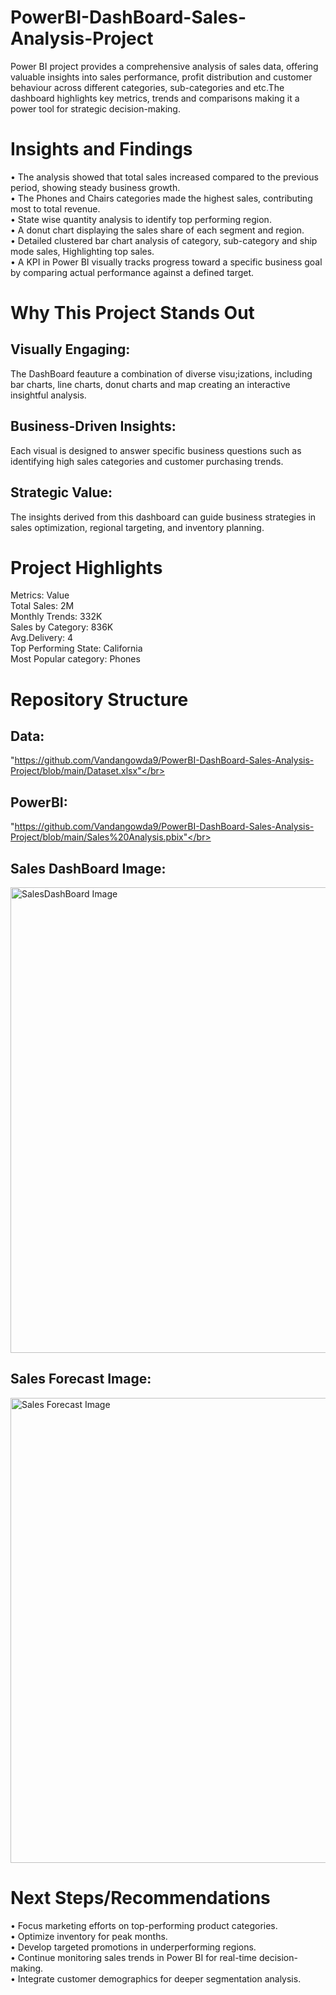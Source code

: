 # PowerBI-DashBoard-Sales-Analysis-Project
Power BI project provides a comprehensive analysis of sales data, offering valuable insights into sales performance, profit distribution and customer behaviour across different categories, sub-categories and etc.The dashboard highlights key metrics, trends and comparisons making it a power tool for strategic decision-making.  

# Insights and Findings
•	The analysis showed that total sales increased compared to the previous period, showing steady business growth. </br>
•	The Phones and Chairs categories made the highest sales, contributing most to total revenue.</br> 
•	State wise quantity analysis to identify top performing region.</br>
•	A donut chart displaying the sales share of each segment and region.</br>
•	Detailed clustered bar chart analysis of category, sub-category and ship mode sales, Highlighting top sales.</br>
•	A KPI in Power BI visually tracks progress toward a specific business goal by comparing actual performance against a defined target.

# Why This Project Stands Out
## Visually Engaging:
The DashBoard feauture a combination of diverse visu;izations, including bar charts, line charts, donut charts and map creating an interactive insightful analysis.</br>
## Business-Driven Insights: 
Each visual is designed to answer specific business questions such as identifying high sales categories and customer purchasing trends.</br>
## Strategic Value: 
The insights derived from this dashboard can guide business strategies in sales optimization, regional targeting, and inventory planning.

# Project Highlights
Metrics: Value </br>
Total Sales: 2M </br>
Monthly Trends: 332K </br>
Sales by Category: 836K </br>
Avg.Delivery: 4 </br>
Top Performing State: California </br>
Most Popular category: Phones </br>

# Repository Structure
## Data:
"https://github.com/Vandangowda9/PowerBI-DashBoard-Sales-Analysis-Project/blob/main/Dataset.xlsx"</br>
## PowerBI: 
"https://github.com/Vandangowda9/PowerBI-DashBoard-Sales-Analysis-Project/blob/main/Sales%20Analysis.pbix"</br>
## Sales DashBoard Image:
<img width="1327" height="745" alt="SalesDashBoard Image" src="https://github.com/user-attachments/assets/c2e5eb31-27d3-42d7-8438-eb45080b87ea" /></br>
## Sales Forecast Image:
<img width="1326" height="744" alt="Sales Forecast Image" src="https://github.com/user-attachments/assets/8cb8c749-0360-4c5a-80ae-6588cd8e4513" />

# Next Steps/Recommendations
•	Focus marketing efforts on top-performing product categories.</br>
•	Optimize inventory for peak months.</br>
•	Develop targeted promotions in underperforming regions.</br>
•	Continue monitoring sales trends in Power BI for real-time decision-making.</br>
•	Integrate customer demographics for deeper segmentation analysis.


